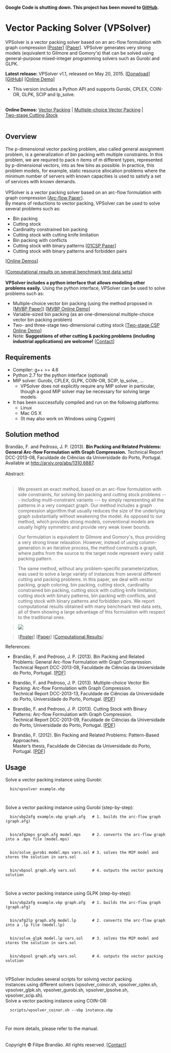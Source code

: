 **Google Code is shutting down. This project has been moved to [GitHub](https://github.com/fdabrandao/vpsolver).**

# Vector Packing Solver (VPSolver) #

VPSolver is a vector packing solver based on an arc-flow formulation with graph compression [[Poster](http://www.dcc.fc.up.pt/~fdabrandao/papers/arcflow_poster.pdf)] [[Paper](http://www.dcc.fc.up.pt/~fdabrandao/Vector_Packing_Solver)]. VPSolver generates very strong models (equivalent to Gilmore and Gomory's) that can be solved using general-purpose mixed-integer programming solvers such as Gurobi and GLPK.

**Latest release:** VPSolver v1.1, released on May 20, 2015. [[Donwload](http://vpsolver.dcc.fc.up.pt/download/)] [[GitHub](https://github.com/fdabrandao/vpsolver)] [[Online Demo](http://vpsolver.dcc.fc.up.pt/)]<br>
- This version includes a Python API and supports Gurobi, CPLEX, COIN-OR, GLPK, SCIP and lp_solve.<br>
<br>
<b>Online Demos:</b> <a href='http://vpsolver.dcc.fc.up.pt/demo/vbp'>Vector Packing</a> |  <a href='http://vpsolver.dcc.fc.up.pt/demo/mvbp'>Multiple-choice Vector Packing</a> |<br>
<a href='http://vpsolver.dcc.fc.up.pt/demo/twostage'>Two-stage Cutting Stock</a>

<br>
<br>
<h2>Overview</h2>

The p-dimensional vector packing problem, also called general assignment problem, is a generalization of bin packing with multiple constraints. In this problem, we are required to pack n items of m different types, represented by p-dimensional vectors, into as few bins as possible. In practice, this problem models, for example, static resource allocation problems where the minimum number of servers with known capacities is used to satisfy a set of services with known demands.<br>
<br>
VPSolver is a vector packing solver based on an arc-flow formulation with graph compression [<a href='http://www.dcc.fc.up.pt/~fdabrandao/papers/arcflow_report.pdf'>Arc-flow Paper</a>].<br>
By means of reductions to vector packing, VPSolver can be used to solve several problems such as:<br>
<ul><li>Bin packing<br>
</li><li>Cutting stock<br>
</li><li>Cardinality constrained bin packing<br>
</li><li>Cutting stock with cutting knife limitation<br>
</li><li>Bin packing with conflicts<br>
</li><li>Cutting stock with binary patterns [<a href='http://www.dcc.fc.up.pt/%7Efdabrandao/papers/binarycsp.pdf'>01CSP Paper</a>]<br>
</li><li>Cutting stock with binary patterns and forbidden pairs</li></ul>


[<a href='http://vpsolver.dcc.fc.up.pt/demo/vbp'>Online Demos</a>]<br>
<br>
[<a href='http://www.dcc.fc.up.pt/~fdabrandao/research/vpsolver/results/'>Computational results on several benchmark test data sets</a>]<br>
<br>
<b>VPSolver includes a python interface that allows modeling other problems easily.</b> Using the python interface, VPSolver can be used to solve problems such as:<br>
<ul><li>Multiple-choice vector bin packing (using the method proposed in [<a href='http://www.dcc.fc.up.pt/%7Efdabrandao/papers/mvbp.pdf'>MVBP Paper</a>]) [<a href='http://vpsolver.dcc.fc.up.pt/demo/mvbp'>MVBP Online Demo</a>]<br>
</li><li>Variable-sized bin packing (as an one-dimensional multiple-choice vector bin packing problem)<br>
</li><li>Two- and three-stage two-dimensional cutting stock [<a href='http://vpsolver.dcc.fc.up.pt/demo/twostage'>Two-stage CSP Online Demo</a>]<br>
</li><li>Note: <b>Suggestions of other cutting & packing problems (including industrial applications) are welcome!</b> [<a href='http://www.dcc.fc.up.pt/~fdabrandao/'>Contact</a>]</li></ul>

<h2>Requirements</h2>
<ul><li>Compiler: g++ >= 4.6<br>
</li><li>Python 2.7 for the python interface (optional)<br>
</li><li>MIP solver: Gurobi, CPLEX, GLPK, COIN-OR, SCIP, lp_solve, ... <br>
<ul><li>VPSolver does not explicitly require any MIP solver in particular, though a good MIP solver may be necessary for solving large models.<br>
</li></ul></li><li>It has been successfully compiled and run on the following platforms:<br>
<ul><li>Linux<br>
</li><li>Mac OS X<br>
</li><li>(It may also work on Windows using Cygwin)</li></ul></li></ul>

<h2>Solution method</h2>

Brandão, F. and Pedroso, J. P. (2013). <b>Bin Packing and Related Problems: General Arc-flow Formulation with Graph Compression.</b> Technical Report DCC-2013-08, Faculdade de Ciências da Universidade do Porto, Portugal. Available at <a href='http://arxiv.org/abs/1310.6887'>http://arxiv.org/abs/1310.6887</a>.<br>
<br>
Abstract:<br>
<br>
<blockquote>We present an exact method, based on an arc-flow formulation with side constraints, for solving bin packing and cutting stock problems --- including multi-constraint variants --- by simply representing all the patterns in a very compact graph. Our method includes a graph compression algorithm that usually reduces the size of the underlying graph substantially without weakening the model. As opposed to our method, which provides strong models, conventional models are usually highly symmetric and provide very weak lower bounds.</blockquote>

<blockquote>Our formulation is equivalent to Gilmore and Gomory's, thus providing a very strong linear relaxation. However, instead of using column-generation in an iterative process, the method constructs a graph, where paths from the source to the target node represent every valid packing pattern.</blockquote>

<blockquote>The same method, without any problem-specific parameterization, was used to solve a large variety of instances from several different cutting and packing problems. In this paper, we deal with vector packing, graph coloring, bin packing, cutting stock, cardinality constrained bin packing, cutting stock with cutting knife limitation, cutting stock with binary patterns, bin packing with conflicts, and cutting stock with binary patterns and forbidden pairs. We report computational results obtained with many benchmark test data sets, all of them showing a large advantage of this formulation with respect to the traditional ones.</blockquote>

<blockquote><img src='http://www.dcc.fc.up.pt/~fdabrandao/research/vpsolver/graph.png' /></blockquote>

<blockquote>[<a href='http://www.dcc.fc.up.pt/~fdabrandao/papers/arcflow_poster.pdf'>Poster</a>] [<a href='http://www.dcc.fc.up.pt/~fdabrandao/papers/arcflow_report.pdf'>Paper</a>] [<a href='http://www.dcc.fc.up.pt/~fdabrandao/research/vpsolver/results/'>Computational Results</a>]</blockquote>

References:<br>
<ul><li>Brandão, F. and Pedroso, J. P. (2013). Bin Packing and Related Problems: General Arc-flow Formulation with Graph Compression.<br> Technical Report DCC-2013-08, Faculdade de Ciências da Universidade do Porto, Portugal. [<a href='http://www.dcc.fc.up.pt/~fdabrandao/papers/arcflow_report.pdf'>PDF</a>]</li></ul>

<ul><li>Brandão, F. and Pedroso, J. P. (2013). Multiple-choice Vector Bin Packing: Arc-flow Formulation with Graph Compression.<br> Technical Report DCC-2013-13, Faculdade de Ciências da Universidade do Porto, Universidade do Porto, Portugal. [<a href='http://www.dcc.fc.up.pt/~fdabrandao/papers/mvbp.pdf'>PDF</a>]</li></ul>

<ul><li>Brandão, F. and Pedroso, J. P. (2013). Cutting Stock with Binary Patterns: Arc-flow Formulation with Graph Compression.<br> Technical Report DCC-2013-09, Faculdade de Ciências da Universidade do Porto, Universidade do Porto, Portugal. [<a href='http://www.dcc.fc.up.pt/~fdabrandao/papers/binarycsp.pdf'>PDF</a>]</li></ul>

<ul><li>Brandão, F. (2012). Bin Packing and Related Problems: Pattern-Based Approaches.<br> Master’s thesis, Faculdade de Ciências da Universidade do Porto, Portugal. [<a href='http://www.dcc.fc.up.pt/~fdabrandao/papers/MThesisBrandao.pdf'>PDF</a>]</li></ul>

<h2>Usage</h2>

Solve a vector packing instance using Gurobi:<br>
<pre><code>  bin/vpsolver example.vbp<br>
</code></pre>

Solve a vector packing instance using Gurobi (step-by-step):<br>
<pre><code>  bin/vbp2afg example.vbp graph.afg   # 1. builds the arc-flow graph (graph.afg)<br>
  bin/afg2mps graph.afg model.mps     # 2. converts the arc-flow graph into a .mps file (model.mps)<br>
  bin/solve_gurobi model.mps vars.sol # 3. solves the MIP model and stores the solution in vars.sol<br>
  bin/vbpsol graph.afg vars.sol       # 4. outputs the vector packing solution<br>
</code></pre>

Solve a vector packing instance using GLPK (step-by-step):<br>
<pre><code>  bin/vbp2afg example.vbp graph.afg   # 1. builds the arc-flow graph (graph.afg)<br>
  bin/afg2lp graph.afg model.lp       # 2. converts the arc-flow graph into a .lp file (model.lp)    <br>
  bin/solve_glpk model.lp vars.sol    # 3. solves the MIP model and stores the solution in vars.sol<br>
  bin/vbpsol graph.afg vars.sol       # 4. outputs the vector packing solution<br>
</code></pre>

VPSolver includes several scripts for solving vector packing<br>
instances using different solvers (vpsolver_coinor.sh, vpsolver_cplex.sh, vpsolver_glpk.sh, vpsolver_gurobi.sh, vpsolver_lpsolve.sh, vpsolver_scip.sh).<br>
Solve a vector packing instance using COIN-OR:<br>
<pre><code>  scripts/vpsolver_coinor.sh --vbp instance.vbp<br>
</code></pre>

For more details, please refer to the manual.<br>
<br>
<br>
Copyright © Filipe Brandão. All rights reserved. [<a href='http://www.dcc.fc.up.pt/~fdabrandao/'>Contact</a>]